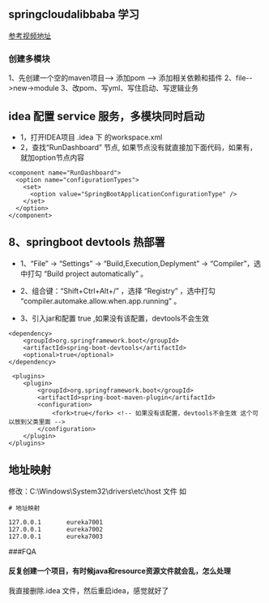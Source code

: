 ## springcloudalibbaba 学习
[参考视频地址](https://www.bilibili.com/video/BV18E411x7eT?p=7&spm_id_from=pageDriver&vd_source=ab0d7f31ecb77d9df82fa8718614ac91)

### 创建多模块
1、先创建一个空的maven项目--> 添加<packaging>pom</packaging> --> 添加相关依赖和插件
2、file-->new->module
3、改pom、写yml、写住启动、写逻辑业务

## idea 配置 service 服务，多模块同时启动
- 1，打开IDEA项目 .idea 下 的workspace.xml
- 2，查找“RunDashboard” 节点, 如果节点没有就直接加下面代码，如果有，就加option节点内容
````
<component name="RunDashboard">
  <option name="configurationTypes">
    <set>
      <option value="SpringBootApplicationConfigurationType" />
    </set>
  </option>
</component>
````

## 8、springboot devtools 热部署
- 1、“File” -> “Settings” -> “Build,Execution,Deplyment” -> “Compiler”，选中打勾 “Build project automatically” 。

- 2、组合键：“Shift+Ctrl+Alt+/” ，选择 “Registry” ，选中打勾 “compiler.automake.allow.when.app.running” 。

- 3、引入jar和配置 <fork>true</fork> ,如果没有该配置，devtools不会生效
````
<dependency>
    <groupId>org.springframework.boot</groupId>
    <artifactId>spring-boot-devtools</artifactId>
    <optional>true</optional>
</dependency>

 <plugins>
    <plugin>
        <groupId>org.springframework.boot</groupId>
        <artifactId>spring-boot-maven-plugin</artifactId>
        <configuration>
            <fork>true</fork> <!-- 如果没有该配置，devtools不会生效 这个可以放到父类里面 -->
        </configuration>
    </plugin>
</plugins>
````

## 地址映射
修改：C:\Windows\System32\drivers\etc\host 文件 如
````
# 地址映射

127.0.0.1       eureka7001
127.0.0.1       eureka7002
127.0.0.1       eureka7003
````

###FQA
#### 反复创建一个项目，有时候java和resource资源文件就会乱，怎么处理
我直接删除.idea 文件，然后重启idea，感觉就好了
